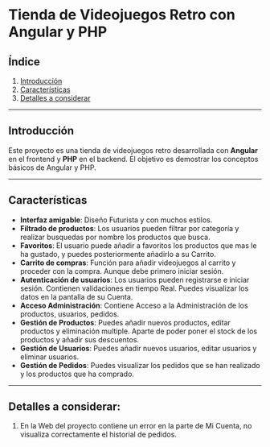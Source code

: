 # Tienda de Videojuegos Retro con Angular y PHP

## Índice

1. [Introducción](#introducción)
2. [Características](#características)
3. [Detalles a considerar](#instalación)
---

## Introducción

Este proyecto es una tienda de videojuegos retro desarrollada con **Angular** en el frontend y **PHP** en el backend. El objetivo es demostrar los conceptos básicos de Angular y PHP.

---

## Características

- **Interfaz amigable**: Diseño Futurista y con muchos estilos.
- **Filtrado de productos**: Los usuarios pueden filtrar por categoría y realizar busquedas por nombre los productos que busca.
- **Favoritos**: El usuario puede añadir a favoritos los productos que mas le ha gustado, y puedes posteriormente añadirlo a su Carrito.
- **Carrito de compras**: Función para añadir videojuegos al carrito y proceder con la compra. Aunque debe primero iniciar sesión.
- **Autenticación de usuarios**: Los usuarios pueden registrarse e iniciar sesión. Contienen validaciones en tiempo Real. Puedes visualizar los datos en la pantalla de su Cuenta.
- **Acceso Administración**: Contiene Acceso a la Administración de los productos, usuarios, pedidos.
- **Gestión de Productos**: Puedes añadir nuevos productos, editar productos y eliminación multiple. Aparte de poder poner el stock de los productos y añadir sus descuentos.
- **Gestión de Usuarios**: Puedes añadir nuevos usuarios, editar usuarios y eliminar usuarios.
- **Gestión de Pedidos**: Puedes visualizar los pedidos que se han realizado y los productos que ha comprado. 

---

## Detalles a considerar:
1. En la Web del proyecto contiene un error en la parte de Mi Cuenta, no visualiza correctamente el historial de pedidos. 

